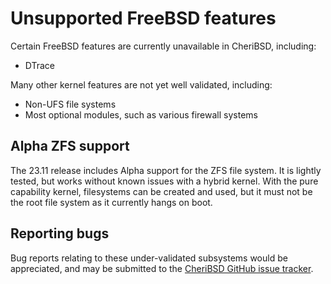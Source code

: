 # Unsupported FreeBSD features

Certain FreeBSD features are currently unavailable in CheriBSD, including:

- DTrace

Many other kernel features are not yet well validated, including:

- Non-UFS file systems
- Most optional modules, such as various firewall systems

## Alpha ZFS support

The 23.11 release includes Alpha support for the ZFS file system.  It is
lightly tested, but works without known issues with a hybrid kernel.  With
the pure capability kernel, filesystems can be created and used, but it must
not be the root file system as it currently hangs on boot.

## Reporting bugs
Bug reports relating to these under-validated subsystems would be appreciated,
and may be submitted to the [CheriBSD GitHub issue
tracker](https://github.com/CTSRD-CHERI/cheribsd/issues).
